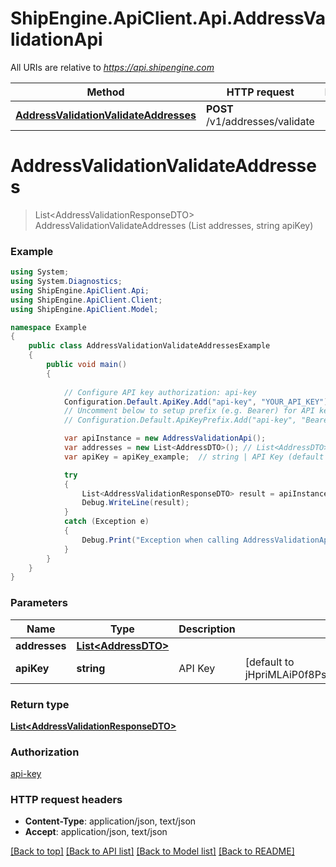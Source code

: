 # ShipEngine.ApiClient.Api.AddressValidationApi

All URIs are relative to *https://api.shipengine.com*

Method | HTTP request | Description
------------- | ------------- | -------------
[**AddressValidationValidateAddresses**](AddressValidationApi.md#addressvalidationvalidateaddresses) | **POST** /v1/addresses/validate | 


<a name="addressvalidationvalidateaddresses"></a>
# **AddressValidationValidateAddresses**
> List&lt;AddressValidationResponseDTO&gt; AddressValidationValidateAddresses (List<AddressDTO> addresses, string apiKey)



### Example
```csharp
using System;
using System.Diagnostics;
using ShipEngine.ApiClient.Api;
using ShipEngine.ApiClient.Client;
using ShipEngine.ApiClient.Model;

namespace Example
{
    public class AddressValidationValidateAddressesExample
    {
        public void main()
        {
            
            // Configure API key authorization: api-key
            Configuration.Default.ApiKey.Add("api-key", "YOUR_API_KEY");
            // Uncomment below to setup prefix (e.g. Bearer) for API key, if needed
            // Configuration.Default.ApiKeyPrefix.Add("api-key", "Bearer");

            var apiInstance = new AddressValidationApi();
            var addresses = new List<AddressDTO>(); // List<AddressDTO> | 
            var apiKey = apiKey_example;  // string | API Key (default to jHpriMLAiP0f8PszTUn37t4D3+q2lW/G+eaMgGAupBY)

            try
            {
                List<AddressValidationResponseDTO> result = apiInstance.AddressValidationValidateAddresses(addresses, apiKey);
                Debug.WriteLine(result);
            }
            catch (Exception e)
            {
                Debug.Print("Exception when calling AddressValidationApi.AddressValidationValidateAddresses: " + e.Message );
            }
        }
    }
}
```

### Parameters

Name | Type | Description  | Notes
------------- | ------------- | ------------- | -------------
 **addresses** | [**List&lt;AddressDTO&gt;**](AddressDTO.md)|  | 
 **apiKey** | **string**| API Key | [default to jHpriMLAiP0f8PszTUn37t4D3+q2lW/G+eaMgGAupBY]

### Return type

[**List&lt;AddressValidationResponseDTO&gt;**](AddressValidationResponseDTO.md)

### Authorization

[api-key](../README.md#api-key)

### HTTP request headers

 - **Content-Type**: application/json, text/json
 - **Accept**: application/json, text/json

[[Back to top]](#) [[Back to API list]](../README.md#documentation-for-api-endpoints) [[Back to Model list]](../README.md#documentation-for-models) [[Back to README]](../README.md)

